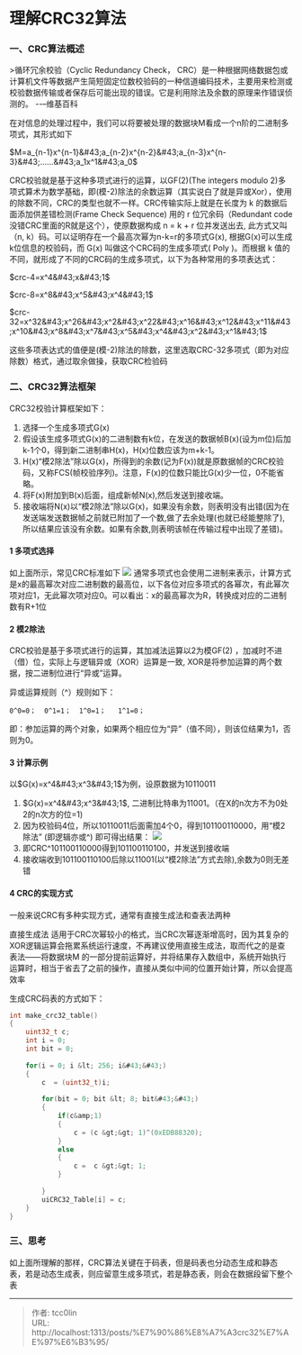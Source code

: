 # 理解CRC32算法


### 一、CRC算法概述
&gt;循环冗余校验（Cyclic Redundancy Check， CRC）是一种根据网络数据包或计算机文件等数据产生简短固定位数校验码的一种信道编码技术，主要用来检测或校验数据传输或者保存后可能出现的错误。它是利用除法及余数的原理来作错误侦测的。 --–维基百科

在对信息的处理过程中，我们可以将要被处理的数据块M看成一个n阶的二进制多项式，其形式如下

$M=a_{n-1}x^{n-1}&#43;a_{n-2}x^{n-2}&#43;a_{n-3}x^{n-3}&#43;......&#43;a_1x^1&#43;a_0$

CRC校验就是基于这种多项式进行的运算，以GF(2)(The integers modulo 2)多项式算术为数学基础，即(模-2)除法的余数运算（其实说白了就是异或Xor），使用的除数不同，CRC的类型也就不一样。CRC传输实际上就是在长度为 k 的数据后面添加供差错检测(Frame Check Sequence) 用的 r 位冗余码（Redundant code 没错CRC里面的R就是这个），使原数据构成 n = k &#43; r 位并发送出去, 此方式又叫（n, k）码。可以证明存在一个最高次幂为n-k=r的多项式G(x),  根据G(x)可以生成k位信息的校验码，而 G(x) 叫做这个CRC码的生成多项式( Poly )。而根据 k 值的不同，就形成了不同的CRC码的生成多项式，以下为各种常用的多项表达式：

$crc-4=x^4&#43;x&#43;1$

$crc-8=x^8&#43;x^5&#43;x^4&#43;1$

$crc-32=x^32&#43;x^26&#43;x^2&#43;x^22&#43;x^16&#43;x^12&#43;x^11&#43;x^10&#43;x^8&#43;x^7&#43;x^5&#43;x^4&#43;x^2&#43;x^1&#43;1$

这些多项表达式的值便是(模-2)除法的除数，这里选取CRC-32多项式（即为对应除数）格式，通过取余做操，获取CRC检验码

### 二、CRC32算法框架

CRC32校验计算框架如下：
1. 选择一个生成多项式G(x)
2. 假设该生成多项式G(x)的二进制数有k位，在发送的数据帧B(x)(设为m位)后加k-1个0，得到新二进制串H(x)，H(x)位数应该为m&#43;k-1。
3. H(x)“模2除法”除以G(x)，所得到的余数(记为F(x))就是原数据帧的CRC校验码，又称FCS(帧校验序列)。注意，F(x)的位数只能比G(x)少一位，0不能省略。
4. 将F(x)附加到B(x)后面，组成新帧N(x),然后发送到接收端。
5. 接收端将N(x)以“模2除法”除以G(x)，如果没有余数，则表明没有出错(因为在发送端发送数据帧之前就已附加了一个数,做了去余处理(也就已经能整除了),所以结果应该没有余数。如果有余数,则表明该帧在传输过程中出现了差错)。

#### 1 多项式选择
如上面所示，常见CRC标准如下
![](https://img-blog.csdnimg.cn/a943fbdeea9246759cea3eb045ed47ea.jpeg)
通常多项式也会使用二进制来表示，计算方式是x的最高幂次对应二进制数的最高位，以下各位对应多项式的各幂次，有此幂次项对应1，无此幂次项对应0。可以看出：x的最高幂次为R，转换成对应的二进制数有R&#43;1位
#### 2 模2除法
CRC校验是基于多项式进行的运算，其加减法运算以2为模GF(2) ，加减时不进（借）位，实际上与逻辑异或（XOR）运算是一致, XOR是将参加运算的两个数据，按二进制位进行“异或”运算。

异或运算规则（^）规则如下：
```
0^0=0；  0^1=1；  1^0=1；   1^1=0；
```
即：参加运算的两个对象，如果两个相应位为“异”（值不同），则该位结果为1，否则为0。
#### 3 计算示例
以$G(x)=x^4&#43;x^3&#43;1$为例，设原数据为10110011
1. $G(x)=x^4&#43;x^3&#43;1$, 二进制比特串为11001。（在X的n次方不为0处2的n次方的位=1)
2. 因为校验码4位，所以10110011后面需加4个0，得到101100110000，用“模2除法” (即逻辑亦或^) 即可得出结果：
![](https://img-blog.csdnimg.cn/7309a55599bc4dc3909da0960e829dc3.png)
3. 即CRC^101100110000得到101100110100，并发送到接收端
4. 接收端收到101100110100后除以11001(以“模2除法”方式去除),余数为0则无差错
#### 4 CRC的实现方式
一般来说CRC有多种实现方式，通常有直接生成法和查表法两种

直接生成法 适用于CRC次幂较小的格式，当CRC次幂逐渐增高时，因为其复杂的XOR逻辑运算会拖累系统运行速度，不再建议使用直接生成法，取而代之的是查表法——将数据块M 的一部分提前运算好，并将结果存入数组中，系统开始执行运算时，相当于省去了之前的操作，直接从类似中间的位置开始计算，所以会提高效率

生成CRC码表的方式如下：
```c
int make_crc32_table()
{
	uint32_t c;
	int i = 0;
	int bit = 0;
	
	for(i = 0; i &lt; 256; i&#43;&#43;)
	{
		c  = (uint32_t)i;
		
		for(bit = 0; bit &lt; 8; bit&#43;&#43;)
		{
			if(c&amp;1)
			{
				c = (c &gt;&gt; 1)^(0xEDB88320);
			}
			else
			{
				c =  c &gt;&gt; 1;
			}
			
		}
		uiCRC32_Table[i] = c;
	}
}
```
### 三、思考
如上面所理解的那样，CRC算法关键在于码表，但是码表也分动态生成和静态表，若是动态生成表，则应留意生成多项式，若是静态表，则会在数据段留下整个表

---

> 作者: tcc0lin  
> URL: http://localhost:1313/posts/%E7%90%86%E8%A7%A3crc32%E7%AE%97%E6%B3%95/  

